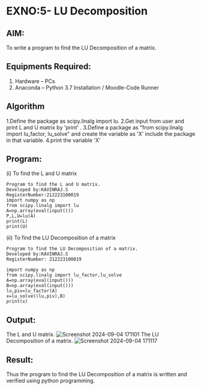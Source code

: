 # EXNO:5- LU Decomposition 

## AIM:
To write a program to find the LU Decomposition of a matrix.

## Equipments Required:
1. Hardware – PCs
2. Anaconda – Python 3.7 Installation / Moodle-Code Runner

## Algorithm
1.Define the package as scipy.linalg import lu.
2.Get input from user and print L and U matrix by 'print' .
3.Define a package as "from scipy.linalg import lu_factor, lu_solve" and create the variable as 'X' include the package in that variable.
4.print the variable 'X'

## Program:
(i) To find the L and U matrix
```
Program to find the L and U matrix.
Developed by:KAVINRAJ.S 
RegisterNumber:212223100019
import numpy as np
from scipy.linalg import lu
A=np.array(eval(input()))
P,L,U=lu(A)
print(L)
print(U) 
```
(ii) To find the LU Decomposition of a matrix
```
Program to find the LU Decomposition of a matrix.
Developed by:KAVINRAJ.S 
RegisterNumber: 212223100019

import numpy as np
from scipy.linalg import lu_factor,lu_solve
A=np.array(eval(input()))
B=np.array(eval(input()))
lu,piv=lu_factor(A)
x=lu_solve((lu,piv),B)
print(x)
```

## Output:
The L and U matrix.
![Screenshot 2024-09-04 171101](https://github.com/user-attachments/assets/c02cc3bc-9689-47ab-8af0-11e672592cd6)
The LU Decomposition of a matrix.
![Screenshot 2024-09-04 171117](https://github.com/user-attachments/assets/cab6516f-4996-4076-a4ad-48458c94c9f0)




## Result:
Thus the program to find the LU Decomposition of a matrix is written and verified using python programming.

